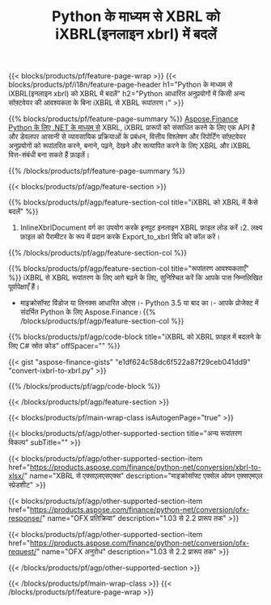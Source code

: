 ﻿---
title: Python के माध्यम से XBRL को iXBRL(इनलाइन xbrl) में बदलें
description: iXBRL से XBRL Python रूपांतरण के लिए नमूना कोड। Python आधारित एप्लिकेशन के भीतर XBRL रूपांतरण में बैच iXBRL फ़ाइलों के लिए API उदाहरण कोड का उपयोग करें। 
url: /hi/python-net/conversion/ixbrl-to-xbrl/
family: finance
platformtag: python
feature: convert
informat: XBRL
outformat: iXBRL
otherformats: XLSX
---
{{< blocks/products/pf/feature-page-wrap >}}
{{< blocks/products/pf/i18n/feature-page-header h1="Python के माध्यम से iXBRL(इनलाइन xbrl) को XBRL में बदलें" h2="Python आधारित अनुप्रयोगों में किसी अन्य सॉफ़्टवेयर की आवश्यकता के बिना iXBRL से XBRL रूपांतरण।" >}}

{{% blocks/products/pf/feature-page-summary %}}
[Aspose.Finance Python के लिए .NET के माध्यम से](https://products.aspose.com/finance/python-net/) XBRL, iXBRL प्रारूपों को संसाधित करने के लिए एक API है और डेवलपर आसानी से व्यावसायिक प्रक्रियाओं के प्रबंधन, वित्तीय विश्लेषण और रिपोर्टिंग सॉफ़्टवेयर अनुप्रयोगों को रूपांतरित करने, बनाने, पढ़ने, देखने और सत्यापित करने के लिए XBRL और iXBRL वित्त-संबंधी बना सकते हैं फ़ाइलें। 

{{% /blocks/products/pf/feature-page-summary %}}

{{< blocks/products/pf/agp/feature-section >}}

{{% blocks/products/pf/agp/feature-section-col title="iXBRL को XBRL में कैसे बदलें" %}}
1. InlineXbrlDocument वर्ग का उपयोग करके इनपुट इनलाइन XBRL फ़ाइल लोड करें।2. लक्ष्य फ़ाइल को पैरामीटर के रूप में प्रदान करके Export_to_xbrl विधि को कॉल करें।

{{% /blocks/products/pf/agp/feature-section-col %}}

{{% blocks/products/pf/agp/feature-section-col title="रूपांतरण आवश्यकताएँ" %}}
iXBRL से XBRL रूपांतरण के लिए आगे बढ़ने के लिए, सुनिश्चित करें कि आपके पास निम्नलिखित पूर्वापेक्षाएँ हैं। 
- माइक्रोसॉफ्ट विंडोज या लिनक्स आधारित ओएस।- Python 3.5 या बाद का।- आपके प्रोजेक्ट में संदर्भित Python के लिए Aspose.Finance।{{% /blocks/products/pf/agp/feature-section-col %}}

{{% blocks/products/pf/agp/code-block title="iXBRL को XBRL फ़ाइल में बदलने के लिए C# स्रोत कोड" offSpacer="" %}}

{{< gist "aspose-finance-gists" "e1df624c58dc6f522a87f29ceb041dd9" "convert-ixbrl-to-xbrl.py" >}}

{{% /blocks/products/pf/agp/code-block %}}

{{< /blocks/products/pf/agp/feature-section >}}

{{< blocks/products/pf/main-wrap-class isAutogenPage="true" >}}

{{< blocks/products/pf/agp/other-supported-section title="अन्य रूपांतरण विकल्प" subTitle="" >}}

{{< blocks/products/pf/agp/other-supported-section-item href="https://products.aspose.com/finance/python-net/conversion/xbrl-to-xlsx/" name="XBRL से एक्सएलएसएक्स" description="माइक्रोसॉफ्ट एक्सेल ओपन एक्सएमएल स्प्रेडशीट" >}}

{{< blocks/products/pf/agp/other-supported-section-item href="https://products.aspose.com/finance/python-net/conversion/ofx-response/" name="OFX प्रतिक्रिया" description="1.03 से 2.2 प्रारूप तक" >}}

{{< blocks/products/pf/agp/other-supported-section-item href="https://products.aspose.com/finance/python-net/conversion/ofx-request/" name="OFX अनुरोध" description="1.03 से 2.2 प्रारूप तक" >}}

{{< /blocks/products/pf/agp/other-supported-section >}}

{{< /blocks/products/pf/main-wrap-class >}}
{{< /blocks/products/pf/feature-page-wrap >}}